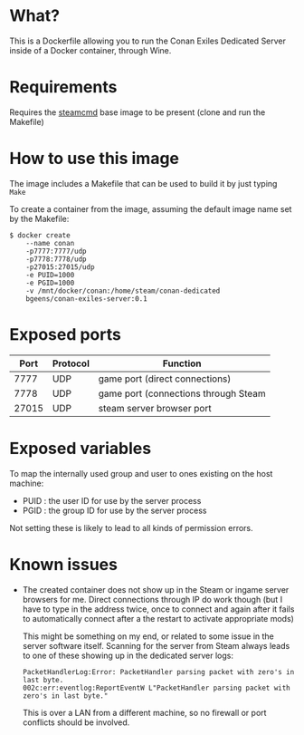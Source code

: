 # What?
This is a Dockerfile allowing you to run the Conan Exiles Dedicated 
Server inside of a Docker container, through Wine.

# Requirements
Requires the [steamcmd](https://github.com/theBlackDragon/steamcmd) 
base image to be present (clone and run the Makefile)

# How to use this image

The image includes a Makefile that can be used to build it by just
typing `Make`

To create a container from the image, assuming the default image name
set by the Makefile:
```console
$ docker create 
    --name conan 
    -p7777:7777/udp 
    -p7778:7778/udp 
    -p27015:27015/udp 
    -e PUID=1000 
    -e PGID=1000 
    -v /mnt/docker/conan:/home/steam/conan-dedicated 
    bgeens/conan-exiles-server:0.1
```

# Exposed ports
 |Port   |Protocol | Function |
 |-------|---------|----------|
 |  7777 | UDP | game port (direct connections) |
 |  7778 | UDP | game port (connections through Steam |
 | 27015 | UDP | steam server browser port |

# Exposed variables
To map the internally used group and user to ones existing on the host 
machine:

 - PUID : the user ID for use by the server process
 - PGID : the group ID for use by the server process
 
Not setting these is likely to lead to all kinds of permission errors.

# Known issues
 - The created container does not show up in the Steam or ingame 
   server browsers for me. Direct connections through IP do work 
   though (but I have to type in the address twice, once  to connect 
   and again after it fails to automatically connect after a the 
   restart to activate appropriate mods)
   
   This might be something on my end, or related to some issue in the
   server software itself. Scanning for the server from Steam always 
   leads to one of these showing up in the dedicated server logs:
   ```
   PacketHandlerLog:Error: PacketHandler parsing packet with zero's in last byte.
   002c:err:eventlog:ReportEventW L"PacketHandler parsing packet with zero's in last byte."
   
   ```
   This is over a LAN from a different machine, so no firewall or port
   conflicts should be involved.
 
